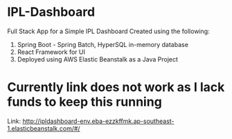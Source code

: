 # IPL-Dashboard
Full Stack App for a Simple IPL Dashboard
Created using the following:

1. Spring Boot - Spring Batch, HyperSQL in-memory database
2. React Framework for UI
3. Deployed using AWS Elastic Beanstalk as a Java Project

# Currently link does not work as I lack funds to keep this running
Link: http://ipldashboard-env.eba-ezzkffmk.ap-southeast-1.elasticbeanstalk.com/#/
